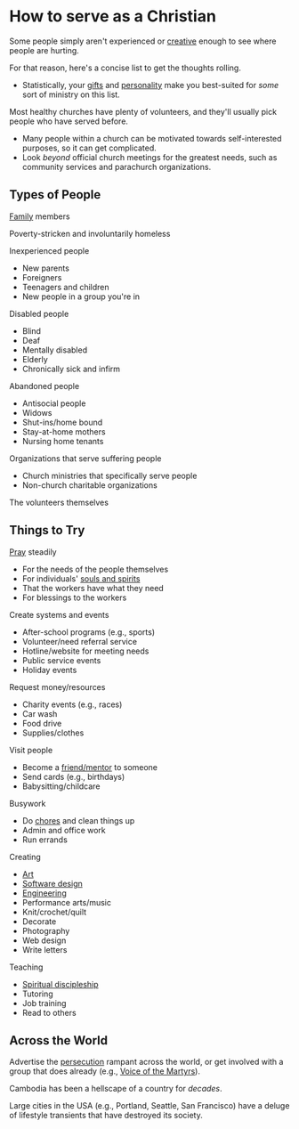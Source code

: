 
# How to serve as a Christian

Some people simply aren't experienced or [creative](mind-creativity.md) enough to see where people are hurting.

For that reason, here's a concise list to get the thoughts rolling.

- Statistically, your [gifts](spiritual-gifts.md) and [personality](personality.md) make you best-suited for *some* sort of ministry on this list.

Most healthy churches have plenty of volunteers, and they'll usually pick people who have served before.

- Many people within a church can be motivated towards self-interested purposes, so it can get complicated.
- Look *beyond* official church meetings for the greatest needs, such as community services and parachurch organizations.

## Types of People

[Family](people-family.md) members

Poverty-stricken and involuntarily homeless

Inexperienced people

- New parents
- Foreigners
- Teenagers and children
- New people in a group you're in

Disabled people

- Blind
- Deaf
- Mentally disabled
- Elderly
- Chronically sick and infirm

Abandoned people

- Antisocial people
- Widows
- Shut-ins/home bound
- Stay-at-home mothers
- Nursing home tenants

Organizations that serve suffering people

- Church ministries that specifically serve people
- Non-church charitable organizations

The volunteers themselves

## Things to Try

[Pray](god-prayer.md) steadily

- For the needs of the people themselves
- For individuals' [souls and spirits](humanity.md)
- That the workers have what they need
- For blessings to the workers

Create systems and events

- After-school programs (e.g., sports)
- Volunteer/need referral service
- Hotline/website for meeting needs
- Public service events
- Holiday events

Request money/resources

- Charity events (e.g., races)
- Car wash
- Food drive
- Supplies/clothes

Visit people

- Become a [friend/mentor](people-4_friends.md) to someone
- Send cards (e.g., birthdays)
- Babysitting/childcare

Busywork

- Do [chores](home-housekeeping.md) and clean things up
- Admin and office work
- Run errands

Creating

- [Art](values-quality.md)
- [Software design](programming-basics.md)
- [Engineering](engineering.md)
- Performance arts/music
- Knit/crochet/quilt
- Decorate
- Photography
- Web design
- Write letters

Teaching

- [Spiritual discipleship](spiritual-discipleship.md)
- Tutoring
- Job training
- Read to others

## Across the World

Advertise the [persecution](hardship-persecution-church.md) rampant across the world, or get involved with a group that does already (e.g., [Voice of the Martyrs](https://www.persecution.com/)).

Cambodia has been a hellscape of a country for *decades*.

Large cities in the USA (e.g., Portland, Seattle, San Francisco) have a deluge of lifestyle transients that have destroyed its society.

